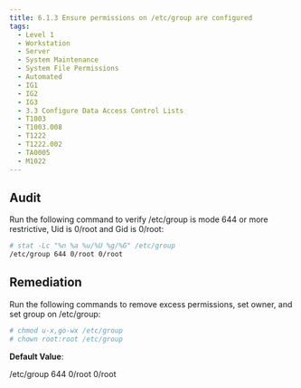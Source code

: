 ```yaml
---
title: 6.1.3 Ensure permissions on /etc/group are configured
tags:
  - Level 1
  - Workstation
  - Server
  - System Maintenance
  - System File Permissions
  - Automated
  - IG1
  - IG2
  - IG3
  - 3.3 Configure Data Access Control Lists
  - T1003
  - T1003.008
  - T1222
  - T1222.002
  - TA0005
  - M1022
---
```


## Audit
Run the following command to verify /etc/group is mode 644 or more restrictive, Uid is 0/root and Gid is 0/root:
```bash
# stat -Lc "%n %a %u/%U %g/%G" /etc/group
/etc/group 644 0/root 0/root
```

## Remediation
Run the following commands to remove excess permissions, set owner, and set group on /etc/group:
```bash
# chmod u-x,go-wx /etc/group
# chown root:root /etc/group
```

**Default Value**:

/etc/group 644 0/root 0/root
